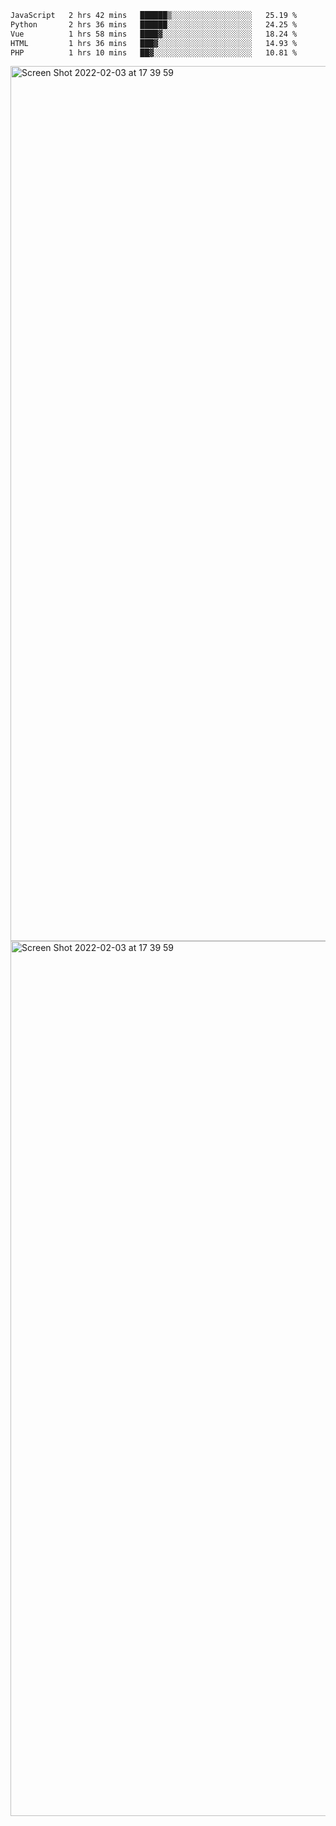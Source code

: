 <!--START_SECTION:waka-->

```txt
JavaScript   2 hrs 42 mins   ██████▒░░░░░░░░░░░░░░░░░░   25.19 %
Python       2 hrs 36 mins   ██████░░░░░░░░░░░░░░░░░░░   24.25 %
Vue          1 hrs 58 mins   ████▓░░░░░░░░░░░░░░░░░░░░   18.24 %
HTML         1 hrs 36 mins   ███▓░░░░░░░░░░░░░░░░░░░░░   14.93 %
PHP          1 hrs 10 mins   ██▓░░░░░░░░░░░░░░░░░░░░░░   10.81 %
```

<!--END_SECTION:waka-->

<img width="1400" alt="Screen Shot 2022-02-03 at 17 39 59" src="https://user-images.githubusercontent.com/45716542/152387304-f2b60485-53a6-4f4b-a818-5cefb1b0c0ae.png">
<img width="1400" alt="Screen Shot 2022-02-03 at 17 39 59" src="https://user-images.githubusercontent.com/45716542/152387273-ea5cdf21-2a45-44da-8bef-00c1763b1d42.png">
